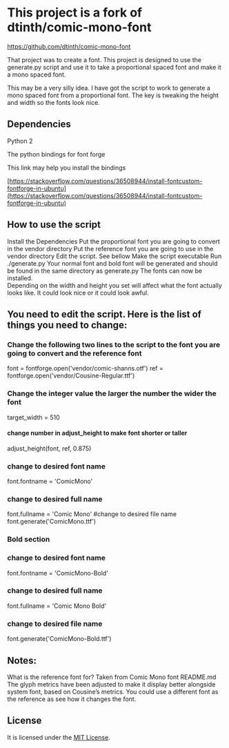 # This project is a fork of dtinth/comic-mono-font
https://github.com/dtinth/comic-mono-font

That project was to create a font. This project is designed to use the generate.py script and use it to take a proportional spaced font and make it a mono spaced font.

This may be a very silly idea.  I have got the script to work to generate a mono spaced font from a proportional font.  The key is tweaking the height and width so the fonts look nice.

## Dependencies

Python 2

The python bindings for font forge

This link may help you install the bindings

[https://stackoverflow.com/questions/36508944/install-fontcustom-fontforge-in-ubuntu](https://stackoverflow.com/questions/36508944/install-fontcustom-fontforge-in-ubuntu)

## How to use the script

Install the Dependencies
Put the proportional font you are going to convert in the vendor directory
Put the reference font you are going to use in the vendor directory
Edit the script.  See bellow
Make the script executable 
Run ./generate.py 
Your normal font and bold font will be generated and should be found in the same directory as generate.py
The fonts can now be installed.  
Depending on the width and height you set will affect what the font actually looks like.  It could look nice or it could look awful.

## You need to edit the script.  Here is the list of things you need to change:

### Change the following two lines to the script to the font you are going to convert and the reference font
font = fontforge.open('vendor/comic-shanns.otf')
ref = fontforge.open('vendor/Cousine-Regular.ttf')

### Change the integer value the larger the number the wider the font
target_width = 510

#### change number in adjust_height to make font shorter or taller
adjust_height(font, ref, 0.875)

### change to desired font name
font.fontname = 'ComicMono'
### change to desired full name
font.fullname = 'Comic Mono'
#change to desired file name
font.generate('ComicMono.ttf')

### Bold section
### change to desired font name
font.fontname = 'ComicMono-Bold'

### change to desired full name
font.fullname = 'Comic Mono Bold'

### change to desired file name
font.generate('ComicMono-Bold.ttf')

## Notes:
What is the reference font for?
Taken from Comic Mono font README.md
The glyph metrics have been adjusted to make it display better alongside system font, based on Cousine’s metrics.
You could use a different font as the reference as see how it changes the font.

## License
It is licensed under the [MIT License](LICENSE).
